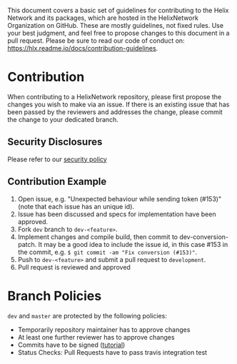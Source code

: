 This document covers a basic set of guidelines for contributing to the Helix Network and its packages, which are hosted in the HelixNetwork Organization on GitHub. These are mostly guidelines, not fixed rules. Use your best judgment, and feel free to propose changes to this document in a pull request.
Please be sure to read our code of conduct on: https://hlx.readme.io/docs/contribution-guidelines.

# Contribution

When contributing to a HelixNetwork repository, please first propose the changes you wish to make via an issue. If there is an existing issue that has been passed by the reviewers and addresses the change, please commit the change to your dedicated branch.

## Security Disclosures

Please refer to our [security policy](SECURITY.MD)

## Contribution Example

1.  Open issue, e.g. "Unexpected behaviour while sending token (#153)" (note that each issue has an unique id).
2. Issue has been discussed and specs for implementation have been approved.
3. Fork `dev` branch to `dev-<feature>`.
4. Implement changes and compile build, then commit to dev-conversion-patch. It may be a good idea to include the issue id, in this case #153 in the commit, e.g. `$ git commit -am "Fix conversion (#153)"`.
5. Push to `dev-<feature>` and submit a pull request to `development`.
6. Pull request is reviewed and approved

# Branch Policies
`dev` and `master` are protected by the following policies:
- Temporarily repository maintainer has to approve changes
- At least one further reviewer has to approve changes 
- Commits have to be signed ([tutorial](https://help.github.com/en/articles/signing-commits))
- Status Checks: Pull Requests have to pass travis integration test
